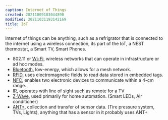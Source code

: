 ```yaml
---
caption: Internet of Things
created: 20211009103044890
modified: 20211031193142169
title: IoT
---
```


Internet of things can be anything, such as a refrigrator that is connected to the internet using a wireless connection, its part of the IoT, a NEST thermostat, a Smart TV, Smart Phones.

- 802.11 or [Wi-Fi](#Wi-Fi), wireless networks that can operate in infrastructure or ad hoc modes.
- [Bluetooth](#Bluetooth), low-energy, which allows for a mesh network.
- [RFID](#RFID), uses electromagnetic fields to read data stored in embedded tags.
- [NFC](#NFC), enables two electronic devices to communicate within a 4-cm range.
- [IR](#IR), operates wtih line of sight such as remote for a TV
- [Z-Wave](#Z-Wave), used primarily for home automation. (Smart LEDs, Air conditioner)
- [ANT+](#ANT%2B), collection and transfer of sensor data. (Tire pressure system, TVs, Lights), anything that has a sensor in it probably uses ANT+
